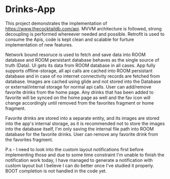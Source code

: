 # Drinks-App

This project demonstrates the implementation of https://www.thecocktaildb.com/api. MVVM architecture is followed, strong decoupling is performed whereever needed and possible. Retrofit is used to consume the Apis, code is kept clean and scalable for furture implementation of new features.

Network bound resoruce is used to fetch and save data into ROOM database and ROOM persistant database behaves as the single source of truth (Data). UI gets its data from ROOM database in all cases. App fully supports offline-storage, all api calls are cached into ROOM persistant database and in case of no internet connectivity records are fetched from database. Images are cached using glide and not stored into the Database or external/internal storage for normal api calls. User can add/remove favorite drinks from the home page. Any drinks that has been added to favorite will be synced on the home page as well and the fav icon will change accordingly until removed from the favorites fragment or home fragment.

Favorite drinks are stored into a separate entity, and its images are stored into the app's internal storage, as it is recommended not to store the images into the database itself, I'm only saving the internal file path into ROOM database for the favorite drinks. User can remove any favorite drink from the favorites fragment.

P.s - I need to look into the custom layout notifications first before implementing those and due to some time constraint I'm unable to finish the notification work today, I have managed to generate a notification with custom layout but I believe I can do better once I've studied it properly. BOOT completion is not handled in the code yet.
